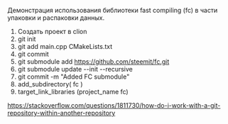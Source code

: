 Демонстрация использования библиотеки fast compiling (fc) в части упаковки и распаковки данных.
 1. Создать проект в clion
 2. git init
 3. git add main.cpp CMakeLists.txt
 4. git commit
 5. git submodule add https://github.com/steemit/fc.git
 6. git submodule update --init --recursive
 7. git commit -m "Added FC submodule"
 8. add_subdirectory( fc )
 9. target_link_libraries (project_name fc)
 
 
 https://stackoverflow.com/questions/1811730/how-do-i-work-with-a-git-repository-within-another-repository
